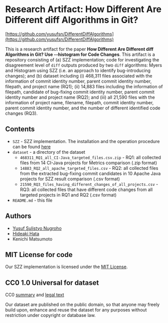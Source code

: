 # Research Artifact: How Different Are Different diff Algorithms in Git?

[https://github.com/yusufsn/DifferentDiffAlgorithms](https://github.com/yusufsn/DifferentDiffAlgorithms)

This is a research artifact for the paper **How Different Are Different diff Algorithms in Git? Use --histogram for Code Changes**. This artifact is a repository consisting of (a) SZZ implementation; code for investigating the disagreement level of `diff` outputs produced by two `diff` algorithms: Myers and Histogram using SZZ (i.e. an approach to identify bug-introducing changes); and (b) dataset including (i) 468,311 files associated with the information of commit identity number, parent commit identity number, filepath, and project name (RQ1); (ii) 14,883 files including the information of filepath, candidate of bug-fixing commit identity number, parent commit identity number and project name (RQ2); and (iii) all 21,590 files with the information of project name, filename, filepath, commit identity number, parent commit identity number, and the number of different identified code changes (RQ3). 


## Contents
* `SZZ` - SZZ implementation. The installation and the operation procedure can be found [here](https://github.com/yusufsn/DifferentDiffAlgorithms/blob/master/SZZ/INSTALL.md)
* `dataset` - a directory of the dataset
  * `468311_RQ1_all_CI-Java_targeted_files.csv.zip` - RQ1: all collected files from 14 CI-Java projects for Metrics comparison (.zip format)
  * `14883_RQ2_all_apache_targeted_files.csv` - RQ2: all collected files from the extracted bug-fixing commit candidates in 10 Apache Java projects for SZZ result comparison (.csv format)
  * `21590_RQ3_files_having_different_changes_of_all_projects.csv` - RQ3: all collected files that have different code changes from all targeted projects in RQ1 and RQ2 (.csv format)
* `README.md` - this file

## Authors
* [Yusuf Sulistyo Nugroho](https://yusufsn.github.io/)
* [Hideaki Hata](https://hideakihata.github.io/)
* Kenichi Matsumoto

## MIT License for code
Our SZZ implementation is licensed under the [MIT License](LICENSE.md).

## CC0 1.0 Universal for dataset
CC0 [summary](https://creativecommons.org/publicdomain/zero/1.0/) and [legal text](https://creativecommons.org/publicdomain/zero/1.0/legalcode)

Our dataset are published on the public domain, so that anyone may freely build upon, enhance and reuse the dataset for any purposes without restriction under copyright or database law.
